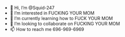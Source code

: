 - 👋 Hi, I’m @Squid-247
- 👀 I’m interested in FUCKING YOUR MOM
- 🌱 I’m currently learning how to FUCK YOUR MOM
- 💞️ I’m looking to collaborate on FUCKING YOUR MOM
- 📫 How to reach me 696-969-6969

<!---
Squid-247/Squid-247 is a ✨ special ✨ repository because its `README.md` (this file) appears on your GitHub profile.
You can click the Preview link to take a look at your changes.
--->
